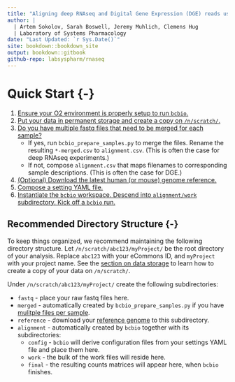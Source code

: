 ```yaml
---
title: "Aligning deep RNAseq and Digital Gene Expression (DGE) reads using bcbio"
author: |
  | Artem Sokolov, Sarah Boswell, Jeremy Muhlich, Clemens Hug
  | Laboratory of Systems Pharmacology
date: "Last Updated: `r Sys.Date()`"
site: bookdown::bookdown_site
output: bookdown::gitbook
github-repo: labsyspharm/rnaseq
---
```


# Quick Start {-}

1. [Ensure your O2 environment is properly setup to run `bcbio`.](#prereqs)
2. [Put your data in permanent storage and create a copy on `/n/scratch/`.](#data)
3. [Do you have multiple fastq files that need to be merged for each sample?](#sampledesc)
    - If yes, run `bcbio_prepare_samples.py` to merge the files. Rename the resulting `*-merged.csv` to `alignment.csv`. (This is often the case for deep RNAseq experiments.)
	- If not, compose `alignment.csv` that maps filenames to corresponding sample descriptions. (This is often the case for DGE.)
4. [(Optional) Download the latest human (or mouse) genome reference.](#refgenome)
5. [Compose a setting YAML file.](#settings)
6. [Instantiate the `bcbio` workspace. Descend into `alignment/work` subdirectory. Kick off a `bcbio` run.](#bcbio)

## Recommended Directory Structure {-}

To keep things organized, we recommend maintaining the following directory structure. Let `/n/scratch/abc123/myProject/` be the root directory of your analysis. Replace `abc123` with your eCommons ID, and `myProject` with your project name. See the [section on data storage](#data) to learn how to create a copy of your data on `/n/scratch/`.

Under `/n/scratch/abc123/myProject/` create the following subdirectories:

* `fastq` - place your raw fastq files here.
* `merged` - automatically created by `bcbio_prepare_samples.py` if you have [mulitple files per sample](#sampledesc-deep).
* `reference` - download your [reference genome](#refgenome) to this subdirectory.
* `alignment` - automatically created by `bcbio` together with its subdirectories:
    * `config` - `bcbio` will derive configuration files from your settings YAML file and place them here.
    * `work` - the bulk of the work files will reside here.
    * `final` - the resulting counts matrices will appear here, when `bcbio` finishes.
